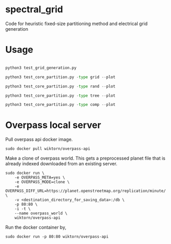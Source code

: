 # spectral_grid
Code for heuristic fixed-size partitioning method and electrical grid generation

# Usage
```python

python3 test_grid_generation.py

python3 test_core_partition.py -type grid --plot

python3 test_core_partition.py -type rand --plot

python3 test_core_partition.py -type tree --plot

python3 test_core_partition.py -type comp --plot

```
# Overpass local server
Pull overpass api docker image.
```
sudo docker pull wiktorn/overpass-api
```
Make a clone of overpass world. This gets a preprocessed planet file that is already indexed downloaded from an existing server. 
```
sudo docker run \
	-e OVERPASS_META=yes \
	-e OVERPASS_MODE=clone \
	-e OVERPASS_DIFF_URL=https://planet.openstreetmap.org/replication/minute/ \
	-v <destination_directory_for_saving_data>:/db \
	-p 80:80 \
	-i -t \
	--name overpass_world \
	wiktorn/overpass-api

```
Run the docker container by,
```
sudo docker run -p 80:80 wiktorn/overpass-api
```
